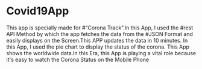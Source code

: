 # Covid19App
This app is specially made for #“Corona Track”.In this App, I used the #rest API Method by which the app fetches the data from the #JSON Format and easily displays on the Screen.This APP updates the data in 10 minutes. In this App, I used the pie chart to display the status of the corona. This App shows the worldwide data.In this Era, this App is playing a vital role because it's easy to watch the Corona Status on the Mobile Phone   

